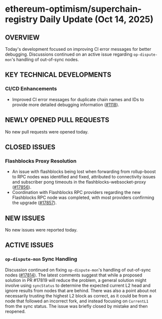 # ethereum-optimism/superchain-registry Daily Update (Oct 14, 2025)

## OVERVIEW 
Today's development focused on improving CI error messages for better debugging. Discussions continued on an active issue regarding `op-dispute-mon`'s handling of out-of-sync nodes.

## KEY TECHNICAL DEVELOPMENTS

### CI/CD Enhancements
*   Improved CI error messages for duplicate chain names and IDs to provide more detailed debugging information ([#1118](https://github.com/ethereum-optimism/superchain-registry/pull/1118)).

## NEWLY OPENED PULL REQUESTS
No new pull requests were opened today.

## CLOSED ISSUES
### Flashblocks Proxy Resolution
*   An issue with flashblocks being lost when forwarding from rollup-boost to RPC nodes was identified and fixed, attributed to connectivity issues and subscriber pong timeouts in the flashblocks-websocket-proxy ([#17856](https://github.com/ethereum-optimism/superchain-registry/issues/17856)).
*   Coordination with Flashblocks RPC providers regarding the new Flashblocks RPC node was completed, with most providers confirming the upgrade ([#17857](https://github.com/ethereum-optimism/superchain-registry/issues/17857)).

## NEW ISSUES
No new issues were reported today.

## ACTIVE ISSUES

### `op-dispute-mon` Sync Handling
Discussion continued on fixing `op-dispute-mon`'s handling of out-of-sync nodes ([#17814](https://github.com/ethereum-optimism/superchain-registry/issues/17814)). The latest comments suggest that while a proposed solution in PR #17819 will reduce the problem, a general solution might involve using `syncStatus` to determine the expected current L2 head and ignore results from nodes that are behind. There was also a point about not necessarily trusting the highest L2 block as correct, as it could be from a node that followed an incorrect fork, and instead focusing on `CurrentL1` from the sync status. The issue was briefly closed by mistake and then reopened.